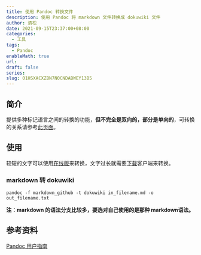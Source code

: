 ```yaml
---
title: 使用 Pandoc 转换文件
description: 使用 Pandoc 将 markdown 文件转换成 dokuwiki 文件
author: 清松
date: 2021-09-15T23:37:00+08:00
categories:
  - 工具
tags:
  - Pandoc
enableMath: true
url: 
draft: false
series: 
slug: 01HSXACXZBN7N0CNDABWEY13B5
---
```


## 简介
提供多种标记语言之间的转换的功能，**但不完全是双向的，部分是单向的**，可转换的关系请参考[此页面](https://www.pandoc.org/index.html)。

## 使用
较短的文字可以使用[在线版](https://pandoc.org/try/)来转换，文字过长就需要[下载](https://www.pandoc.org/installing.html)客户端来转换。

### markdown 转 dokuwiki
```
pandoc -f markdown_github -t dokuwiki in_filename.md -o out_filename.txt
```
**注：markdown 的语法分支比较多，要选对自己使用的是那种 markdown语法。**

## 参考资料
[Pandoc 用户指南](https://www.pandoc.org/MANUAL.html)    
 